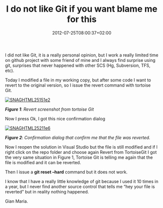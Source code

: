 ﻿---
title: "I do not like Git if you want blame me for this"
description: ""
date: 2012-07-25T08:00:37+02:00
draft: false
tags: [Git]
categories: [General]
---
I did not like Git, it is a really personal opinion, but I work a really limited time on github project with some friend of mine and I always find surprise using git, surprises that never happened with other SCS (Hg, Subversion, TFS, etc).

Today I modified a file in my working copy, but after some code I want to revert to the original version, so I issue the revert command with tortoise Git.

[![SNAGHTML25151e2](https://www.codewrecks.com/blog/wp-content/uploads/2012/07/SNAGHTML25151e2_thumb.png "SNAGHTML25151e2")](https://www.codewrecks.com/blog/wp-content/uploads/2012/07/SNAGHTML25151e2.png)

 ***Figure 1***: *Revert screenshot from tortoise Git*

Now I press Ok, I got this nice confirmation dialog

[![SNAGHTML25211e6](https://www.codewrecks.com/blog/wp-content/uploads/2012/07/SNAGHTML25211e6_thumb.png "SNAGHTML25211e6")](https://www.codewrecks.com/blog/wp-content/uploads/2012/07/SNAGHTML25211e6.png)

 ***Figure 2***: *Confirmation dialog that confirm me that the file was reverted.*

Now I reopen the solution in Visual Studio but the file is still modified and if I right click on the repo folder and choose again Revert from TortoiseGit I got the very same situation in Figure 1, Tortoise Git is telling me again that the file is modified and it can be reverted.

Then I issue a  **git reset –hard** command but it does not work.

I know that I have a really little knowledge of git because I used it 10 times in a year, but I never find another source control that tells me “hey your file is reverted” but in reality nothing happened.

Gian Maria.

